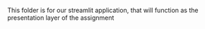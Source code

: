 This folder is for our streamlit application, that will function as the presentation layer of the assignment
